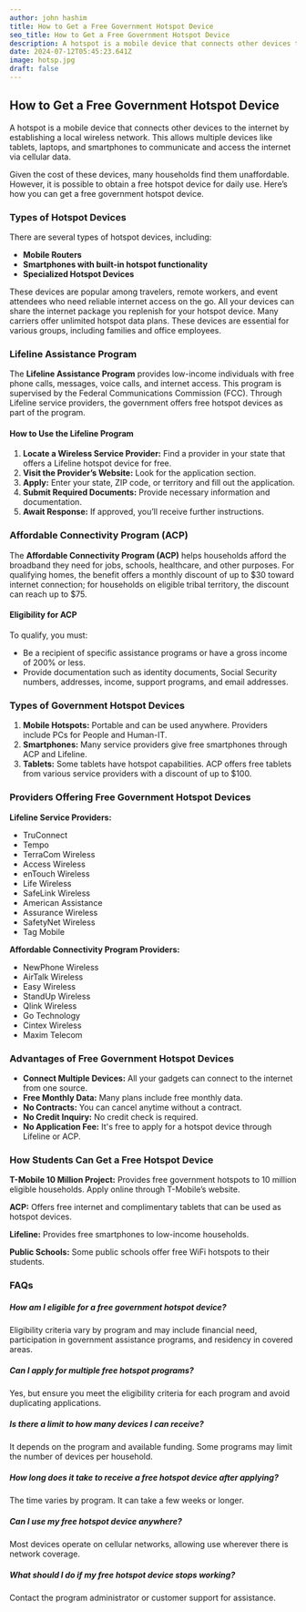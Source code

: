 ```yaml
---
author: john hashim
title: How to Get a Free Government Hotspot Device
seo_title: How to Get a Free Government Hotspot Device
description: A hotspot is a mobile device that connects other devices to the internet by establishing a local wireless network. This allows multiple devices like tablets, laptops, and smartphones to communicate and access the internet via cellular data.
date: 2024-07-12T05:45:23.641Z
image: hotsp.jpg
draft: false
---
```


## How to Get a Free Government Hotspot Device

A hotspot is a mobile device that connects other devices to the internet by establishing a local wireless network. This allows multiple devices like tablets, laptops, and smartphones to communicate and access the internet via cellular data.

Given the cost of these devices, many households find them unaffordable. However, it is possible to obtain a free hotspot device for daily use. Here’s how you can get a free government hotspot device.

### Types of Hotspot Devices

There are several types of hotspot devices, including:

- **Mobile Routers**
- **Smartphones with built-in hotspot functionality**
- **Specialized Hotspot Devices**

These devices are popular among travelers, remote workers, and event attendees who need reliable internet access on the go. All your devices can share the internet package you replenish for your hotspot device. Many carriers offer unlimited hotspot data plans. These devices are essential for various groups, including families and office employees.

### Lifeline Assistance Program

The **Lifeline Assistance Program** provides low-income individuals with free phone calls, messages, voice calls, and internet access. This program is supervised by the Federal Communications Commission (FCC). Through Lifeline service providers, the government offers free hotspot devices as part of the program.

#### How to Use the Lifeline Program

1. **Locate a Wireless Service Provider:** Find a provider in your state that offers a Lifeline hotspot device for free.
2. **Visit the Provider’s Website:** Look for the application section.
3. **Apply:** Enter your state, ZIP code, or territory and fill out the application.
4. **Submit Required Documents:** Provide necessary information and documentation.
5. **Await Response:** If approved, you’ll receive further instructions.

### Affordable Connectivity Program (ACP)

The **Affordable Connectivity Program (ACP)** helps households afford the broadband they need for jobs, schools, healthcare, and other purposes. For qualifying homes, the benefit offers a monthly discount of up to $30 toward internet connection; for households on eligible tribal territory, the discount can reach up to $75.

#### Eligibility for ACP

To qualify, you must:

- Be a recipient of specific assistance programs or have a gross income of 200% or less.
- Provide documentation such as identity documents, Social Security numbers, addresses, income, support programs, and email addresses.

### Types of Government Hotspot Devices

1. **Mobile Hotspots:** Portable and can be used anywhere. Providers include PCs for People and Human-IT.
2. **Smartphones:** Many service providers give free smartphones through ACP and Lifeline.
3. **Tablets:** Some tablets have hotspot capabilities. ACP offers free tablets from various service providers with a discount of up to $100.

### Providers Offering Free Government Hotspot Devices

**Lifeline Service Providers:**
- TruConnect
- Tempo
- TerraCom Wireless
- Access Wireless
- enTouch Wireless
- Life Wireless
- SafeLink Wireless
- American Assistance
- Assurance Wireless
- SafetyNet Wireless
- Tag Mobile

**Affordable Connectivity Program Providers:**
- NewPhone Wireless
- AirTalk Wireless
- Easy Wireless
- StandUp Wireless
- Qlink Wireless
- Go Technology
- Cintex Wireless
- Maxim Telecom

### Advantages of Free Government Hotspot Devices

- **Connect Multiple Devices:** All your gadgets can connect to the internet from one source.
- **Free Monthly Data:** Many plans include free monthly data.
- **No Contracts:** You can cancel anytime without a contract.
- **No Credit Inquiry:** No credit check is required.
- **No Application Fee:** It's free to apply for a hotspot device through Lifeline or ACP.

### How Students Can Get a Free Hotspot Device

**T-Mobile 10 Million Project:** Provides free government hotspots to 10 million eligible households. Apply online through T-Mobile’s website.

**ACP:** Offers free internet and complimentary tablets that can be used as hotspot devices.

**Lifeline:** Provides free smartphones to low-income households.

**Public Schools:** Some public schools offer free WiFi hotspots to their students.

### FAQs

##### How am I eligible for a free government hotspot device?
Eligibility criteria vary by program and may include financial need, participation in government assistance programs, and residency in covered areas.

##### Can I apply for multiple free hotspot programs?
Yes, but ensure you meet the eligibility criteria for each program and avoid duplicating applications.

##### Is there a limit to how many devices I can receive?
It depends on the program and available funding. Some programs may limit the number of devices per household.

##### How long does it take to receive a free hotspot device after applying?
The time varies by program. It can take a few weeks or longer.

##### Can I use my free hotspot device anywhere?
Most devices operate on cellular networks, allowing use wherever there is network coverage.

##### What should I do if my free hotspot device stops working?
Contact the program administrator or customer support for assistance.
